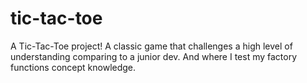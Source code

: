 # tic-tac-toe
A Tic-Tac-Toe project! A classic game that challenges a high level of understanding comparing to a junior dev. And where I test my factory functions concept knowledge.
